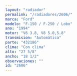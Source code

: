 ```yaml
---
layout: "radiador"
permalink: "/radiadores/2606/"
marca: "Ford"
modelo: "F-150 / F-250 / Lobo"
ano: "1994"
motor: "V6 3.8, V8 5.0,5.8"
transmision: "Automática"
parte: "432186"
clima: "Con clima"
alto: "27 5/8"
ancho: "18 1/2"
observaciones: ""
id: "2606"
---
```


